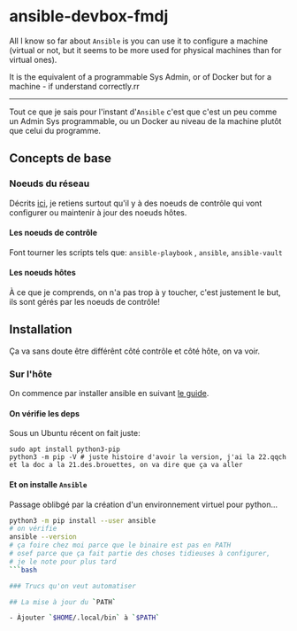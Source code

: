 # ansible-devbox-fmdj

All I know so far about `Ansible` is you can use it to configure a machine (virtual or not, but it seems to be more used for physical machines than for virtual ones).

It is the equivalent of a programmable Sys Admin, or of Docker but for a machine - if understand correctly.rr

-------

Tout ce que je sais pour l'instant d'`Ansible` c'est que c'est un peu comme un Admin Sys programmable, ou un Docker au niveau de la machine plutôt que
celui du programme.

## Concepts de base

### Noeuds du réseau

Décrits [ici](https://docs.ansible.com/ansible/latest/network/getting_started/basic_concepts.html), je retiens surtout qu'il y à des noeuds de contrôle qui vont configurer ou maintenir à jour des noeuds hôtes.

#### Les noeuds de contrôle

Font tourner les scripts tels que: `ansible-playbook` , `ansible`, `ansible-vault`

#### Les noeuds hôtes

À ce que je comprends, on n'a pas trop à y toucher, c'est justement le but, ils sont gérés par les noeuds de contrôle!

## Installation

Ça va sans doute être différênt côté contrôle et côté hôte, on va voir.

### Sur l'hôte

On commence par installer ansible en suivant [le guide](https://docs.ansible.com/ansible/latest/installation_guide/intro_installation.html#installation-guide).

#### On vérifie les deps

Sous un Ubuntu récent on fait juste:
```
sudo apt install python3-pip
python3 -m pip -V # juste histoire d'avoir la version, j'ai la 22.qqch et la doc a la 21.des.brouettes, on va dire que ça va aller
```

#### Et on installe `Ansible`

Passage oblibgé par la création d'un environnement virtuel pour python...
```bash
python3 -m pip install --user ansible
# on vérifie
ansible --version
# ça foire chez moi parce que le binaire est pas en PATH
# osef parce que ça fait partie des choses tidieuses à configurer,
# je le note pour plus tard
```bash

### Trucs qu'on veut automatiser

## La mise à jour du `PATH`

- Àjouter `$HOME/.local/bin` à `$PATH`
